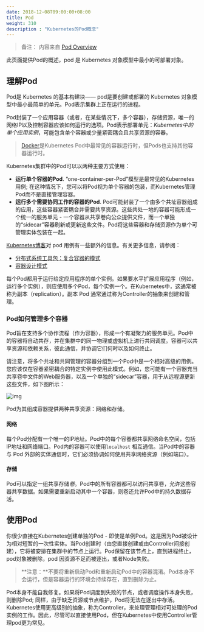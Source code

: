 ```yaml
---
date: 2018-12-08T09:00:00+08:00
title: Pod
weight: 310
description : "Kubernetes的Pod概念"
---
```


> 备注： 内容来自 [Pod Overview](https://kubernetes.io/docs/concepts/workloads/pods/pod-overview/)

此页面提供Pod的概述，pod 是 Kubernetes 对象模型中最小的可部署对象。

## 理解Pod

Pod是 Kubernetes 的基本构建块—— pod是要创建或部署的 Kubernetes 对象模型中最小最简单的单元。Pod表示集群上正在运行的进程。

Pod封装了一个应用容器（或者，在某些情况下，多个容器），存储资源，唯一的网络IP以及控制容器应该如何运行的选项。Pod表示部署单元：*Kubernetes中的单个应用实例*，可能包含单个容器或少量紧密耦合且共享资源的容器。

> [Docker](https://www.docker.com/)是Kubernetes Pod中最常见的容器运行时，但Pods也支持其他容器运行时。

Kubernetes集群中的Pod可以以两种主要方式使用：



* **运行单个容器的Pod**. “one-container-per-Pod”模型是最常见的Kubernetes用例; 在这种情况下，您可以将Pod视为单个容器的包装，而Kubernetes管理Pod而不是直接管理容器。
* **运行多个需要协同工作的容器的Pod**. Pod可能封装了一个由多个共址容器组成的应用，这些容器紧密耦合并需要共享资源。这些共处一地的容器可能形成一个统一的服务单元 - 一个容器从共享卷向公众提供文件，而一个单独的“sidecar”容器刷新或更新这些文件。Pod将这些容器和存储资源作为单个可管理实体包装在一起。

[Kubernetes博客](http://kubernetes.io/blog)对 pod 用例有一些额外的信息。有关更多信息，请参阅：

- [分布式系统工具包：复合容器的模式](https://kubernetes.io/blog/2015/06/the-distributed-system-toolkit-patterns)
- [容器设计模式](https://kubernetes.io/blog/2016/06/container-design-patterns)

每个Pod都用于运行给定应用程序的单个实例。如果要水平扩展应用程序（例如，运行多个实例），则应使用多个Pod，每个实例一个。在Kubernetes中，这通常被称为副本（replication）。副本 Pod 通常通过称为Controller的抽象来创建和管理。

### Pod如何管理多个容器

Pod旨在支持多个协作流程（作为容器），形成一个有凝聚力的服务单元。Pod中的容器将自动共存，并在集群中的同一物理或虚拟机上进行共同调度。容器可以共享资源和依赖关系，彼此通信，并协调它们何时以及如何终止。

请注意，将多个共址和共同管理的容器分组到一个Pod中是一个相对高级的用例。您应该仅在容器紧密耦合的特定实例中使用此模式。例如，您可能有一个容器充当共享卷中文件的Web服务器，以及一个单独的“sidecar”容器，用于从远程源更新这些文件，如下图所示：

![img](https://d33wubrfki0l68.cloudfront.net/aecab1f649bc640ebef1f05581bfcc91a48038c4/728d6/images/docs/pod.svg)

Pod为其组成容器提供两种共享资源：网络和存储。

#### 网络

每个Pod分配有一个唯一的IP地址。Pod中的每个容器都共享网络命名空间，包括IP地址和网络端口。Pod内的容器可以使用`localhost` 相互通信。当Pod中的容器与 Pod 外部的实体通信时，它们必须协调如何使用共享网络资源（例如端口）。

#### 存储

Pod可以指定一组共享存储*卷*。Pod中的所有容器都可以访问共享卷，允许这些容器共享数据。如果需要重新启动其中一个容器，则卷还允许Pod中的持久数据存活。

## 使用Pod

你很少直接在Kubernetes创建单独的Pod - 即使是单例Pod。这是因为Pod被设计为相对短暂的一次性实体。当Pod创建时（由您直接创建或由Controller间接创建），它将被安排在集群中的节点上运行。Pod保留在该节点上，直到进程终止，pod对象被删除，pod 因资源不足而被逐出，或者Node失败。

> **注意：**不要将重新启动Pod和重新启动Pod中的容器混淆。Pod本身不会运行，但是容器运行的环境会持续存在，直到删除为止。

Pod本身不能自我修复。如果将Pod调度到失败的节点，或者调度操作本身失败，则删除Pod; 同样，由于缺乏资源或节点维护，Pod将无法在逐出中存活。Kubernetes使用更高级别的抽象，称为Controller，来处理管理相对可处理的Pod实例的工作。因此，尽管可以直接使用Pod，但在Kubernetes中使用Controller管理pod更为常见。

